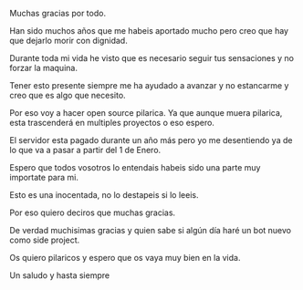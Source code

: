 
Muchas gracias por todo.

Han sido muchos años que me habeis aportado mucho pero creo que hay que dejarlo morir con dignidad.

Durante toda mi vida he visto que es necesario seguir tus sensaciones y no forzar la maquina. 

Tener esto presente siempre me ha ayudado a avanzar y no estancarme y creo que es algo que necesito.

Por eso voy a hacer open source pilarica. Ya que aunque muera pilarica, esta trascenderá en multiples proyectos o eso espero.

El servidor esta pagado durante un año más pero yo me desentiendo ya de lo que va a pasar a partir del 1 de Enero.

Espero que todos vosotros lo entendais habeis sido una parte muy importate para mi.

Esto es una inocentada, no lo destapeis si lo leeis.

Por eso quiero deciros que muchas gracias.

De verdad muchisimas gracias y quien sabe si algún día haré un bot nuevo como side project.

Os quiero pilaricos y espero que os vaya muy bien en la vida.

Un saludo y hasta siempre








































































